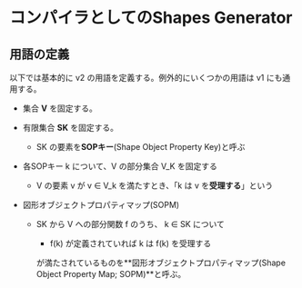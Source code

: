 # コンパイラとしてのShapes Generator

## 用語の定義

以下では基本的に v2 の用語を定義する。例外的にいくつかの用語は v1 にも通用する。

 - 集合 **V** を固定する。

 - 有限集合 **SK** を固定する。
   - SK の要素を**SOPキー**(Shape Object Property Key)と呼ぶ

 - 各SOPキー k について、V の部分集合 V\_K を固定する
   - V の要素 v が v ∈ V\_k を満たすとき、「k は v を**受理する**」という

 - 図形オブジェクトプロパティマップ(SOPM)
   - SK から V への部分関数 f のうち、 k ∈ SK について
     - f(k) が定義されていれば k は f(k) を受理する
     
     が満たされているものを**図形オブジェクトプロパティマップ(Shape Object Property Map; SOPM)**と呼ぶ。


